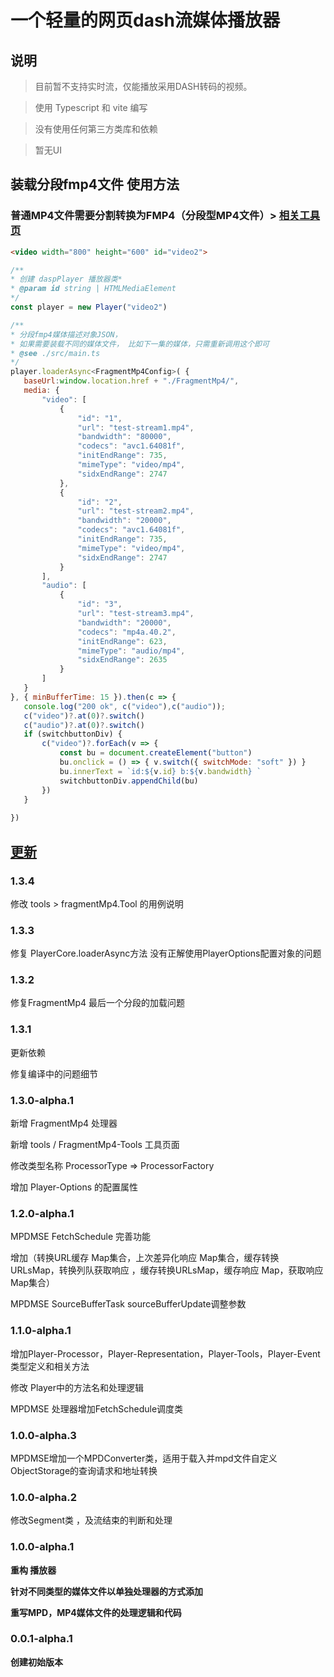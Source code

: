 # 一个轻量的网页dash流媒体播放器

## 说明
> 目前暂不支持实时流，仅能播放采用DASH转码的视频。

> 使用 Typescript 和 vite 编写

> 没有使用任何第三方类库和依赖

> 暂无UI
 
## 装载分段fmp4文件 使用方法 
### 普通MP4文件需要分割转换为FMP4（分段型MP4文件）> [相关工具页](./tools/fragmentMp4-Tool.html)

 ```Html
 <video width="800" height="600" id="video2">
 ``` 
 ```js  
/** 
 * 创建 daspPlayer 播放器类*
 * @param id string | HTMLMediaElement
 */
const player = new Player("video2") 
 
/** 
 * 分段fmp4媒体描述对象JSON，
 * 如果需要装载不同的媒体文件， 比如下一集的媒体，只需重新调用这个即可
 * @see ./src/main.ts
 */
player.loaderAsync<FragmentMp4Config>( {
    baseUrl:window.location.href + "./FragmentMp4/",
    media: {
        "video": [
            {
                "id": "1",
                "url": "test-stream1.mp4",
                "bandwidth": "80000",
                "codecs": "avc1.64081f",
                "initEndRange": 735,
                "mimeType": "video/mp4",
                "sidxEndRange": 2747
            },
            {
                "id": "2",
                "url": "test-stream2.mp4",
                "bandwidth": "20000",
                "codecs": "avc1.64081f",
                "initEndRange": 735,
                "mimeType": "video/mp4",
                "sidxEndRange": 2747
            }
        ],
        "audio": [
            {
                "id": "3",
                "url": "test-stream3.mp4",
                "bandwidth": "20000",
                "codecs": "mp4a.40.2",
                "initEndRange": 623,
                "mimeType": "audio/mp4",
                "sidxEndRange": 2635
            }
        ]
    }
}, { minBufferTime: 15 }).then(c => {
    console.log("200 ok", c("video"),c("audio"));
    c("video")?.at(0)?.switch()
    c("audio")?.at(0)?.switch()
    if (switchbuttonDiv) {
        c("video")?.forEach(v => {
            const bu = document.createElement("button")
            bu.onclick = () => { v.switch({ switchMode: "soft" }) }
            bu.innerText = `id:${v.id} b:${v.bandwidth} `
            switchbuttonDiv.appendChild(bu)
        })
    }
    
}) 
``` 
## [更新](/CHANGELOG.md)

### 1.3.4

修改 tools > fragmentMp4.Tool 的用例说明

### 1.3.3

修复 PlayerCore.loaderAsync方法 没有正解使用PlayerOptions配置对象的问题


### 1.3.2
 
修复FragmentMp4 最后一个分段的加载问题

### 1.3.1

更新依赖

修复编译中的问题细节

### 1.3.0-alpha.1
 
新增 FragmentMp4 处理器

新增 tools / FragmentMp4-Tools 工具页面

修改类型名称 ProcessorType => ProcessorFactory 

增加 Player-Options 的配置属性


### 1.2.0-alpha.1 
 
MPDMSE FetchSchedule 完善功能

增加（转换URL缓存 Map集合，上次差异化响应 Map集合，缓存转换URLsMap，转换列队获取响应 ，缓存转换URLsMap，缓存响应 Map，获取响应 Map集合）

MPDMSE SourceBufferTask sourceBufferUpdate调整参数 

### 1.1.0-alpha.1 

增加Player-Processor，Player-Representation，Player-Tools，Player-Event类型定义和相关方法

修改 Player中的方法名和处理逻辑

MPDMSE 处理器增加FetchSchedule调度类 

### 1.0.0-alpha.3

MPDMSE增加一个MPDConverter类，适用于载入并mpd文件自定义ObjectStorage的查询请求和地址转换

### 1.0.0-alpha.2

修改Segment类 ，及流结束的判断和处理

### 1.0.0-alpha.1

**重构 播放器**

**针对不同类型的媒体文件以单独处理器的方式添加**

**重写MPD，MP4媒体文件的处理逻辑和代码**

### 0.0.1-alpha.1

**创建初始版本**
 